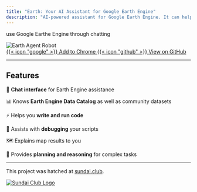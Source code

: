 ```yaml
---
title: "Earth: Your AI Assistant for Google Earth Engine"
description: "AI-powered assistant for Google Earth Engine. It can help you answer question related to Google Earth dataset, generate the Google Earth Engine code, run and debug the code, make maps and summarize the results even you are not an expert."
---
```


<!-- <div class="flex flex-col items-center justify-center py-4 text-center">
    <h3 class="text-3xl md:text-4xl font-bold mb-4 text-neutral-800 dark:text-neutral-100">
        use Google Earthe Engine through chatting.
    </h3>
</div> -->

use Google Earthe Engine through chatting

 <!-- <img src="/Robot-earth-transparent-cut-edge.png" alt="Earth Agent Robot" class="mb-4" style="max-width: 300px; height: auto;"> -->

<div class="flex flex-col items-center justify-center">
    <img src="/Robot-earth-transparent-cut-edge.png" alt="Earth Agent Robot" class="mb-4" style="max-width: 300px; height: auto;">
</div>

<div class="flex flex-row items-center justify-center gap-4 py-6">
    <a class="px-6 py-3 text-lg text-white no-underline rounded-md bg-primary-600 hover:bg-primary-500 dark:bg-primary-800 dark:hover:bg-primary-700" href="https://chromewebstore.google.com/detail/earth-agent/hmpjiipbhhnppfdahieaafhdgdmhaple" target="_blank" rel="noopener noreferrer">
        {{< icon "google" >}} Add to Chrome
    </a>
    <a class="px-6 py-3 text-lg text-white no-underline rounded-md bg-neutral-700 hover:bg-neutral-600 dark:bg-neutral-800 dark:hover:bg-neutral-700" href="https://github.com/wybert/earth-agent-chrome-ext" target="_blank" rel="noopener noreferrer">
        {{< icon "github" >}} View on GitHub
    </a>
</div>

---

## Features

💬 **Chat interface** for Earth Engine assistance

📊 Knows **Earth Engine Data Catalog** as well as community datasets

⚡ Helps you **write and run code**

🐛 Assists with **debugging** your scripts

🗺️ Explains map results to you

🧠 Provides **planning and reasoning** for complex tasks

---



This project was hatched at [sundai.club](https://www.sundai.club/).

<a href="https://www.sundai.club/" target="_blank" rel="noopener noreferrer">
    <img src="/images/sundai_logo.svg" alt="Sundai Club Logo" class="mx-auto my-4" style="max-width: 200px;"/>
</a> 